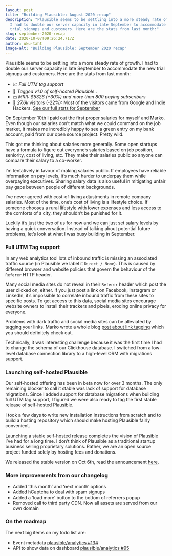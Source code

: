 ```yaml
---
layout: post
title: "Building Plausible: August 2020 recap"
description: "Plausible seems to be settling into a more steady rate of growth.
  I had to double our server capacity in late September to accommodate the new
  trial signups and customers. Here are the stats from last month:"
slug: september-2020-recap
date: 2020-10-07T09:26:24.717Z
author: uku-taht
image-alt: "Building Plausible: September 2020 recap"
---
```

Plausible seems to be settling into a more steady rate of growth. I had to double our server capacity in late September to accommodate the new trial signups and customers. Here are the stats from last month:

* 📈 *Full UTM tag support*
* 🚀 *Tagged v1.0 of self-hosted Plausible*..
* 💵 *MRR: $5326 (+30%) and more than 800 paying subscribers*
* 👩 *27.6k* visitors (-22%): Most of the visitors came from Google and Indie Hackers.  [See our full stats for September](https://plausible.io/plausible.io?period=month&date=2020-09-01)

On September 10th I paid out the first proper salaries for myself and Marko. Even though our salaries don’t match what we could command on the job market, it makes me incredibly happy to see a green entry on my bank account, paid from our open source project. Pretty wild.

This got me thinking about salaries more generally. Some open startups have a formula to figure out everyone’s salaries based on job position, seniority, cost of living, etc. They make their salaries public so anyone can compare their salary to a co-worker.

I’m tentatively in favour of making salaries public. If employees have reliable information on pay levels, it’s much harder to underpay them while overpaying executives. Sharing salary data is also useful in mitigating unfair pay gaps between people of different backgrounds.

I’ve never agreed with cost-of-living adjustments in remote company salaries. Most of the time, one’s cost of living is a lifestyle choice. If someone chooses a rural lifestyle with lower expenses and less access to the comforts of a city, they shouldn’t be punished for it.

Luckily it’s just the two of us for now and we can just set salary levels by having a quick conversation. Instead of talking about potential future problems, let’s look at what I was busy building in September.

### Full UTM Tag support
In any web analytics tool lots of inbound traffic is missing an associated traffic source (in Plausible we label it   `Direct / None`).  This is caused by different browser and website policies that govern the behaviour of the `Referer` HTTP header.

Many social media sites do not reveal in their `Referer` header which post the user clicked on, either.  If you just post a link on Facebook, Instagram or LinkedIn, it’s impossible to correlate inbound traffic from these sites to specific posts. To get access to this data,  social media sites encourage website owners to install their trackers and pixels, eroding online privacy for everyone.

Problems with dark traffic and social media sites can be alleviated by tagging your links. Marko wrote a whole blog [post about link tagging](https://plausible.io/blog/utm-tracking-tags) which you should definitely check out.

Technically, it was interesting challenge because it was the first time I had to change the schema of our Clickhouse database. I switched from a low-level database connection library to a high-level ORM with migrations support.

### Launching self-hosted Plausible

Our self-hosted offering has been in beta now for over 3 months. The only remaining blocker to call it stable was lack of support for database migrations. Since I added support for database migrations when building full UTM tag support, I figured we were also ready to tag the first stable release of self-hosted Plausible.

I took a few days to write new installation instructions from scratch and to build a hosting repository which should make hosting Plausible fairly convenient. 

Launching a stable self-hosted release completes the vision of Plausible I’ve had for a long time. I don’t think of Plausible as a traditional startup business selling proprietary solutions. Rather, we are an open source project funded solely by hosting fees and donations.

We released the stable version on Oct 6th, read the announcement [here](https://plausible.io/self-hosted-web-analytics).

### More improvements from our changelog

* Added ’this month’ and ‘next month’ options
* Added hCaptcha to deal with spam signups
* Added a ‘load more’ button to the bottom of referrers popup
* Removed call to third party CDN. Now all assets are served from our own domain

### On the roadmap

The next big items on my todo list are:
* Event metadata [plausible/analytics #134](https://github.com/plausible/analytics/issues/134)
* API to show data on dashboard  [plausible/analytics #95](https://github.com/plausible/analytics/issues/95)


